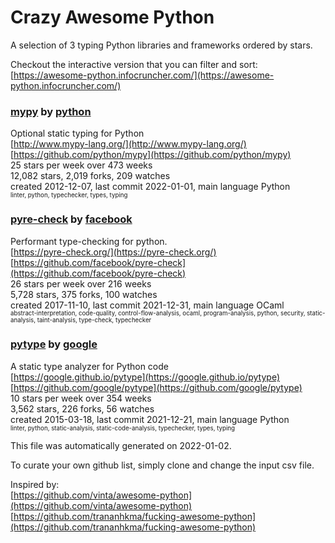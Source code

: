 # Crazy Awesome Python
A selection of 3 typing Python libraries and frameworks ordered by stars.  

Checkout the interactive version that you can filter and sort: 
[https://awesome-python.infocruncher.com/](https://awesome-python.infocruncher.com/)  


### [mypy](https://github.com/python/mypy) by [python](https://github.com/python)  
Optional static typing for Python  
[http://www.mypy-lang.org/](http://www.mypy-lang.org/)  
[https://github.com/python/mypy](https://github.com/python/mypy)  
25 stars per week over 473 weeks  
12,082 stars, 2,019 forks, 209 watches  
created 2012-12-07, last commit 2022-01-01, main language Python  
<sub><sup>linter, python, typechecker, types, typing</sup></sub>


### [pyre-check](https://github.com/facebook/pyre-check) by [facebook](https://github.com/facebook)  
Performant type-checking for python.  
[https://pyre-check.org/](https://pyre-check.org/)  
[https://github.com/facebook/pyre-check](https://github.com/facebook/pyre-check)  
26 stars per week over 216 weeks  
5,728 stars, 375 forks, 100 watches  
created 2017-11-10, last commit 2021-12-31, main language OCaml  
<sub><sup>abstract-interpretation, code-quality, control-flow-analysis, ocaml, program-analysis, python, security, static-analysis, taint-analysis, type-check, typechecker</sup></sub>


### [pytype](https://github.com/google/pytype) by [google](https://github.com/google)  
A static type analyzer for Python code  
[https://google.github.io/pytype](https://google.github.io/pytype)  
[https://github.com/google/pytype](https://github.com/google/pytype)  
10 stars per week over 354 weeks  
3,562 stars, 226 forks, 56 watches  
created 2015-03-18, last commit 2021-12-21, main language Python  
<sub><sup>linter, python, static-analysis, static-code-analysis, typechecker, types, typing</sup></sub>


This file was automatically generated on 2022-01-02.  

To curate your own github list, simply clone and change the input csv file.  

Inspired by:  
[https://github.com/vinta/awesome-python](https://github.com/vinta/awesome-python)  
[https://github.com/trananhkma/fucking-awesome-python](https://github.com/trananhkma/fucking-awesome-python)  